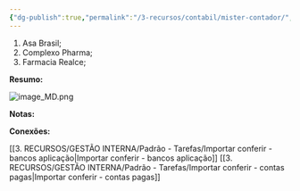 ```yaml
---
{"dg-publish":true,"permalink":"/3-recursos/contabil/mister-contador/","dgPassFrontmatter":true,"created":"2025-06-16T23:00:19.308-03:00","updated":"2025-10-09T11:35:05.265-03:00"}
---
```


1. Asa Brasil;
2. Complexo Pharma;
3. Farmacia Realce;



**Resumo:**

![image_MD.png](/img/user/4.%20ARQUIVOS/image_MD.png)

**Notas:**





**Conexões:**

[[3. RECURSOS/GESTÃO INTERNA/Padrão - Tarefas/Importar conferir - bancos aplicação\|Importar conferir - bancos aplicação]]
[[3. RECURSOS/GESTÃO INTERNA/Padrão - Tarefas/Importar conferir - contas pagas\|Importar conferir - contas pagas]]